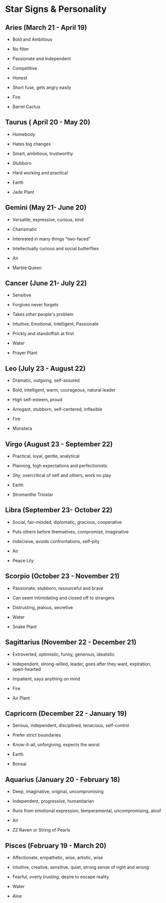 # Star Signs & Personality

## Aries (March 21 - April 19)

- Bold and Ambitious

- No filter

- Passionate and independent

- Competitive

- Honest

- Short fuse, gets angry easily

- Fire

- Barrel Cactus

## Taurus ( April 20 - May 20)

- Homebody

- Hates big changes

- Smart, ambitious, trustworthy

- Stubborn

- Hard working and practical

- Earth

- Jade Plant

## Gemini (May 21- June 20)

- Versatile, expressive, curious, kind

- Charismatic

- Interested in many things "two-faced"

- Intellectually curious and social butterflies

- Air

- Marble Queen

## Cancer (June 21- July 22)

- Sensitive

- Forgives never forgets

- Takes other people's problem

- Intuitive, Emotional, Intelligent, Passionate

- Prickly and standoffish at first

- Water

- Prayer Plant

## Leo (July 23 - August 22)

- Dramatic, outgoing, self-assured

- Bold, intelligent, warm, courageous, natural leader

- High self-esteem, proud

- Arrogant, stubborn, self-centered, inflexible

- Fire

- Monstera

## Virgo (August 23 - September 22)

- Practical, loyal, gentle, analytical

- Planning, high expectations and perfectionists

- Shy, overcritical of self and others, work no play

- Earth

- Stromanthe Triostar

## Libra (September 23- October 22)

- Social, fair-minded, diplomatic, gracious, cooperative

- Puts others before themselves, compromise, imaginative

- Indecisive, avoids confrontations, self-pity

- Air

- Peace Lily

## Scorpio (October 23 - November 21)

- Passionate, stubborn, resourceful and brave

- Can seem intimidating and closed off to strangers

- Distrusting, jealous, secretive

- Water

- Snake Plant

## Sagittarius (November 22 - December 21)

- Extroverted, optimistic, funny, generous, idealistic

- Independent, strong-willed, leader, goes after they want, explration, open-hearted

- Impatient, says anything on mind

- Fire

- Air Plant

## Capricorn (December 22 - January 19)

- Serious, independent, disciplined, tenacious, self-control

- Prefer strict boundaries

- Know-it-all, unforgiving, expects the worst

- Earth

- Bonsai

## Aquarius (January 20 - February 18)

- Deep, imaginative, original, uncompromising

- Independent, progressive, humanitarian

- Runs from emotional expression, temperamental, uncompromising, aloof

- Air

- ZZ Raven or String of Pearls

## Pisces (February 19 - March 20)

- Affectionate, empathetic, wise, artistic, wise

- Intuitive, creative, sensitive, quiet, strong sense of right and wrong

- Fearful, overly trusting, desire to escape reality

- Water

- Aloe
